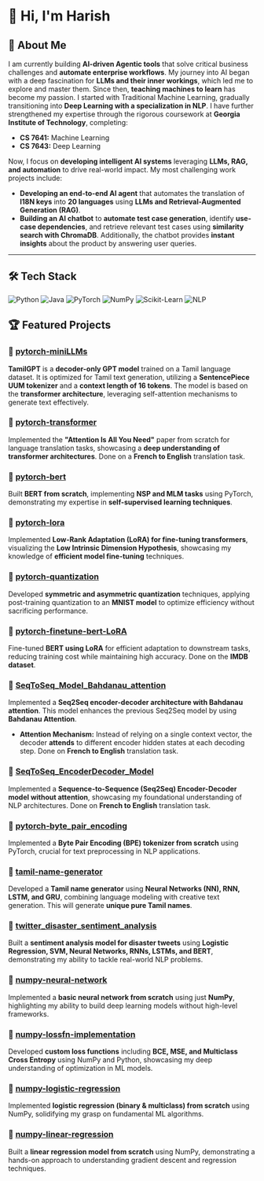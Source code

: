 # 👋 Hi, I'm Harish  

## 🚀 About Me  
I am currently building **AI-driven Agentic tools** that solve critical business challenges and **automate enterprise workflows**. My journey into AI began with a deep fascination for **LLMs and their inner workings**, which led me to explore and master them. Since then, **teaching machines to learn** has become my passion. I started with Traditional Machine Learning, gradually transitioning into **Deep Learning with a specialization in NLP**. I have further strengthened my expertise through the rigorous coursework at **Georgia Institute of Technology**, completing:  
- **CS 7641:** Machine Learning  
- **CS 7643:** Deep Learning  

Now, I focus on **developing intelligent AI systems** leveraging **LLMs, RAG, and automation** to drive real-world impact. My most challenging work projects include:  
- **Developing an end-to-end AI agent** that automates the translation of **I18N keys** into **20 languages** using **LLMs and Retrieval-Augmented Generation (RAG)**.  
- **Building an AI chatbot** to **automate test case generation**, identify **use-case dependencies**, and retrieve relevant test cases using **similarity search with ChromaDB**. Additionally, the chatbot provides **instant insights** about the product by answering user queries.  
---
## 🛠 Tech Stack  
<p align="left">
  <img src="https://img.shields.io/badge/Python-3776AB?style=for-the-badge&logo=python&logoColor=white" alt="Python"/>
  <img src="https://img.shields.io/badge/Java-ED8B00?style=for-the-badge&logo=java&logoColor=white" alt="Java"/>
  <img src="https://img.shields.io/badge/PyTorch-EE4C2C?style=for-the-badge&logo=pytorch&logoColor=white" alt="PyTorch"/>
  <img src="https://img.shields.io/badge/NumPy-013243?style=for-the-badge&logo=numpy&logoColor=white" alt="NumPy"/>
  <img src="https://img.shields.io/badge/scikit--learn-F7931E?style=for-the-badge&logo=scikit-learn&logoColor=white" alt="Scikit-Learn"/>
  <img src="https://img.shields.io/badge/NLP-00BFFF?style=for-the-badge&logo=ai&logoColor=white" alt="NLP"/>
</p>

## 🏆 Featured Projects  

### **🔹 [pytorch-miniLLMs](https://github.com/harish-raj-t/pytorch-miniLLMs)**  
**TamilGPT** is a **decoder-only GPT model** trained on a Tamil language dataset. It is optimized for Tamil text generation, utilizing a **SentencePiece UUM tokenizer** and a **context length of 16 tokens**. The model is based on the **transformer architecture**, leveraging self-attention mechanisms to generate text effectively.  

### **🔹 [pytorch-transformer](https://github.com/harish-raj-t/pytorch-transformer)**  
Implemented the **"Attention Is All You Need"** paper from scratch for language translation tasks, showcasing a **deep understanding of transformer architectures**. Done on a **French to English** translation task.  

### **🔹 [pytorch-bert](https://github.com/harish-raj-t/pytorch-bert)**  
Built **BERT from scratch**, implementing **NSP and MLM tasks** using PyTorch, demonstrating my expertise in **self-supervised learning techniques**.  

### **🔹 [pytorch-lora](https://github.com/harish-raj-t/pytorch-lora)**  
Implemented **Low-Rank Adaptation (LoRA) for fine-tuning transformers**, visualizing the **Low Intrinsic Dimension Hypothesis**, showcasing my knowledge of **efficient model fine-tuning** techniques.  

### **🔹 [pytorch-quantization](https://github.com/harish-raj-t/pytorch-quantization)**  
Developed **symmetric and asymmetric quantization** techniques, applying post-training quantization to an **MNIST model** to optimize efficiency without sacrificing performance.  

### **🔹 [pytorch-finetune-bert-LoRA](https://github.com/harish-raj-t/pytorch-finetune-bert-LoRA)**  
Fine-tuned **BERT using LoRA** for efficient adaptation to downstream tasks, reducing training cost while maintaining high accuracy. Done on the **IMDB dataset**.  

### **🔹 [SeqToSeq_Model_Bahdanau_attention](https://github.com/harish-raj-t/SeqToSeq_Model_Bahdanau_attention)**  
Implemented a **Seq2Seq encoder-decoder architecture with Bahdanau attention**. This model enhances the previous Seq2Seq model by using **Bahdanau Attention**.  
- **Attention Mechanism:** Instead of relying on a single context vector, the decoder **attends** to different encoder hidden states at each decoding step. Done on **French to English** translation task.  

### **🔹 [SeqToSeq_EncoderDecoder_Model](https://github.com/harish-raj-t/SeqToSeq_EncoderDecoder_Model)**  
Implemented a **Sequence-to-Sequence (Seq2Seq) Encoder-Decoder model without attention**, showcasing my foundational understanding of NLP architectures. Done on **French to English** translation task.  

### **🔹 [pytorch-byte_pair_encoding](https://github.com/harish-raj-t/pytorch-byte_pair_encoding)**  
Implemented a **Byte Pair Encoding (BPE) tokenizer from scratch** using PyTorch, crucial for text preprocessing in NLP applications.  

### **🔹 [tamil-name-generator](https://github.com/harish-raj-t/tamil-name-generator)**  
Developed a **Tamil name generator** using **Neural Networks (NN), RNN, LSTM, and GRU**, combining language modeling with creative text generation. This will generate **unique pure Tamil names**.  

### **🔹 [twitter_disaster_sentiment_analysis](https://github.com/harish-raj-t/twitter_disaster_sentiment_analysis)**  
Built a **sentiment analysis model for disaster tweets** using **Logistic Regression, SVM, Neural Networks, RNNs, LSTMs, and BERT**, demonstrating my ability to tackle real-world NLP problems.  

### **🔹 [numpy-neural-network](https://github.com/harish-raj-t/numpy-neural-network)**  
Implemented a **basic neural network from scratch** using just **NumPy**, highlighting my ability to build deep learning models without high-level frameworks.  

### **🔹 [numpy-lossfn-implementation](https://github.com/harish-raj-t/numpy-lossfn-implementation)**  
Developed **custom loss functions** including **BCE, MSE, and Multiclass Cross Entropy** using NumPy and Python, showcasing my deep understanding of optimization in ML models.  

### **🔹 [numpy-logistic-regression](https://github.com/harish-raj-t/numpy-logistic-regression)**  
Implemented **logistic regression (binary & multiclass) from scratch** using NumPy, solidifying my grasp on fundamental ML algorithms.  

### **🔹 [numpy-linear-regression](https://github.com/harish-raj-t/numpy-linear-regression)**  
Built a **linear regression model from scratch** using NumPy, demonstrating a hands-on approach to understanding gradient descent and regression techniques.  
